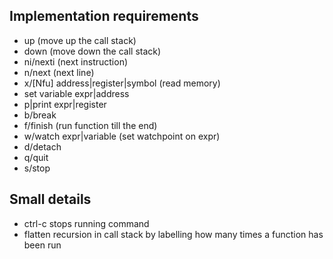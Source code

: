 ## Implementation requirements

* up (move up the call stack)
* down (move down the call stack)
* ni/nexti (next instruction)
* n/next (next line)
* x/[Nfu] address|register|symbol (read memory)
* set variable expr|address
* p|print expr|register
* b/break
* f/finish (run function till the end)
* w/watch expr|variable (set watchpoint on expr)
* d/detach
* q/quit
* s/stop

## Small details

* ctrl-c stops running command
* flatten recursion in call stack by labelling how many times a function has been run
